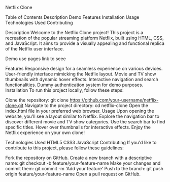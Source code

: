 
Netflix Clone

Table of Contents
Description
Demo
Features
Installation
Usage
Technologies Used
Contributing

Description
Welcome to the Netflix Clone project! This project is a recreation of the popular streaming platform Netflix, built using HTML, CSS, and JavaScript. It aims to provide a visually appealing and functional replica of the Netflix user interface.

Demo
use pages link to seee


Features
Responsive design for a seamless experience on various devices.
User-friendly interface mimicking the Netflix layout.
Movie and TV show thumbnails with dynamic hover effects.
Interactive navigation and search functionalities.
Dummy authentication system for demo purposes.
Installation
To run this project locally, follow these steps:

Clone the repository: git clone https://github.com/your-username/netflix-clone.git
Navigate to the project directory: cd netflix-clone
Open the index.html file in your preferred web browser.
Usage
Upon opening the website, you'll see a layout similar to Netflix.
Explore the navigation bar to discover different movie and TV show categories.
Use the search bar to find specific titles.
Hover over thumbnails for interactive effects.
Enjoy the Netflix experience on your own clone!

Technologies Used
HTML5
CSS3
JavaScript
Contributing
If you'd like to contribute to this project, please follow these guidelines:

Fork the repository on GitHub.
Create a new branch with a descriptive name: git checkout -b feature/your-feature-name
Make your changes and commit them: git commit -m 'Add your feature'
Push to the branch: git push origin feature/your-feature-name
Open a pull request on GitHub.
